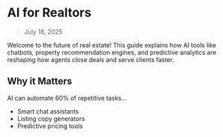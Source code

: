 # AI for Realtors  
> July 18, 2025

Welcome to the future of real estate! This guide explains how AI tools like chatbots, property recommendation engines, and predictive analytics are reshaping how agents close deals and serve clients faster.

## Why it Matters  
AI can automate 60% of repetitive tasks…

- Smart chat assistants  
- Listing copy generators  
- Predictive pricing tools
